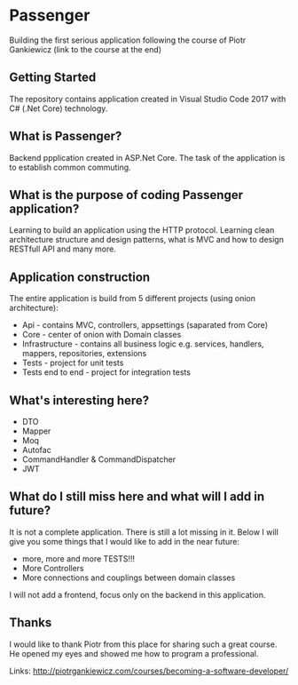 # Passenger
Building the first serious application following the course of Piotr Gankiewicz (link to the course at the end)

## Getting Started
The repository contains application created in Visual Studio Code 2017 with C# (.Net Core) technology.

## What is Passenger?

Backend ppplication created in ASP.Net Core. The task of the application is to establish common commuting. 

## What is the purpose of coding Passenger application?

Learning to build an application using the HTTP protocol.
Learning clean architecture structure and design patterns, what is MVC and how to design RESTfull API and many more. 

## Application construction

The entire application is build from 5 different projects (using onion architecture):

* Api - contains MVC, controllers, appsettings (saparated from Core)
* Core - center of onion with Domain classes
* Infrastructure - contains all business logic e.g. services, handlers, mappers, repositories, extensions
* Tests - project for unit tests
* Tests end to end - project for integration tests
 
## What's interesting here?

* DTO
* Mapper
* Moq
* Autofac
* CommandHandler & CommandDispatcher
* JWT

## What do I still miss here and what will I add in future?

It is not a complete application. There is still a lot missing in it. Below I will give you some things that I would like to add in the near future:

* more, more and more TESTS!!!
* More Controllers
* More connections  and couplings between domain classes

I will not add a frontend, focus only on the backend in this application.

## Thanks

I would like to thank Piotr from this place for sharing such a great course. He opened my eyes and showed me how to program a professional.
 
Links:
http://piotrgankiewicz.com/courses/becoming-a-software-developer/

